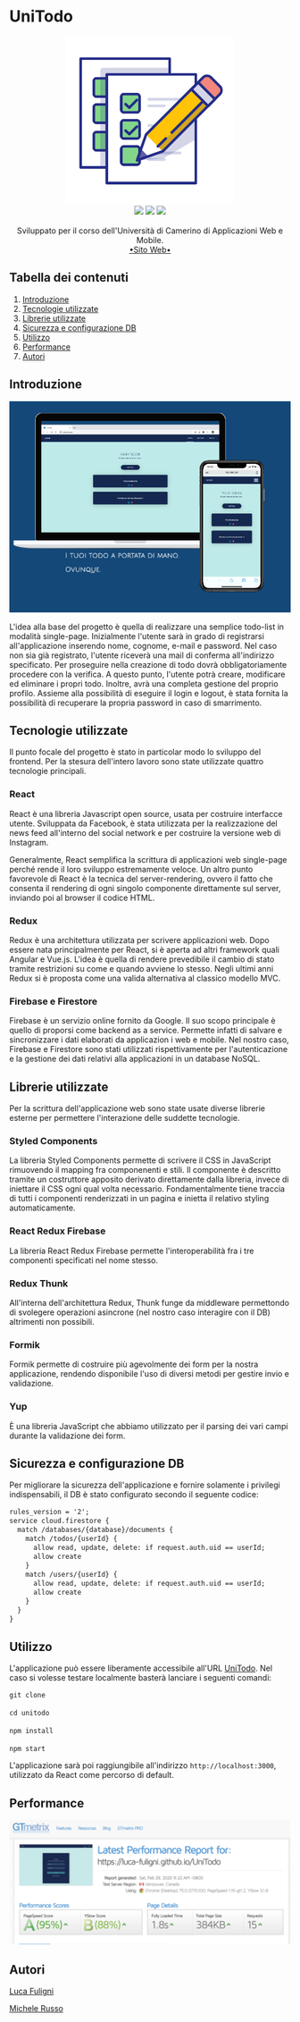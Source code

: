 # UniTodo 

<p align="center">
  <img width="300" height="300" src="./readme-images/unitodo.png">
  <br>
  <img src="https://forthebadge.com/images/badges/made-with-javascript.svg">
  <img src="https://forthebadge.com/images/badges/built-with-love.svg">
  <img src="https://forthebadge.com/images/badges/for-you.svg">
  <br>
  <br>
  Sviluppato per il corso dell'Università di Camerino di Applicazioni Web e Mobile.
  <br>
  <a href="https://luca-fuligni.github.io/UniTodo"> •Sito Web• </a>
  <br>
  
</p>

## Tabella dei contenuti
1. [Introduzione](#introduzione)
2. [Tecnologie utilizzate](#tecnologie-utilizzate)
3. [Librerie utilizzate](#librerie-utilizzate)
4. [Sicurezza e configurazione DB](#sicurezza-e-configurazione-db)
5. [Utilizzo](#utilizzo)
6. [Performance](#performance)
6. [Autori](#autori)

## Introduzione

![Il mockup dell'applicazione realizzata.](./readme-images/mockup.png)

L'idea alla base del progetto è quella di realizzare una semplice todo-list in modalità single-page. 
Inizialmente l'utente sarà in grado di registrarsi all'applicazione inserendo nome, cognome, e-mail e password. Nel caso non sia già registrato, l'utente riceverà una mail di conferma all'indirizzo specificato. Per proseguire nella creazione di todo dovrà obbligatoriamente procedere con la verifica.
A questo punto, l'utente potrà creare, modificare ed eliminare i propri todo. Inoltre, avrà una completa gestione del proprio profilo.
Assieme alla possibilità di eseguire il login e logout, è stata fornita la possibilità di recuperare la propria password in caso di smarrimento.

## Tecnologie utilizzate
Il punto focale del progetto è stato in particolar modo lo sviluppo del frontend. Per la stesura dell'intero lavoro sono state utilizzate quattro tecnologie principali.

### React
React è una libreria Javascript open source, usata per costruire interfacce utente. Sviluppata da Facebook, è stata utilizzata per la realizzazione del news feed all'interno del social network e per costruire la versione web di Instagram.

Generalmente, React semplifica la scrittura di applicazioni web single-page perché rende il loro sviluppo estremamente veloce.
Un altro punto favorevole di React è la tecnica del server-rendering, ovvero il fatto che consenta il rendering di ogni singolo componente direttamente sul server, inviando poi al browser il codice HTML.

### Redux
Redux è una architettura utilizzata per scrivere applicazioni web. Dopo essere nata principalmente per React, si è aperta ad altri framework quali Angular e Vue.js.
L'idea è quella di rendere prevedibile il cambio di stato tramite restrizioni su come e quando avviene lo stesso.
Negli ultimi anni Redux si è proposta come una valida alternativa al classico modello MVC.

### Firebase e Firestore
Firebase è un servizio online fornito da Google. Il suo scopo principale è quello di proporsi come backend as a service. Permette infatti di salvare e sincronizzare i dati elaborati da applicazion i web e mobile.
Nel nostro caso, Firebase e Firestore sono stati utilizzati rispettivamente per l'autenticazione e la gestione dei dati relativi alla applicazioni in un database NoSQL.

## Librerie utilizzate
Per la scrittura dell'applicazione web sono state usate diverse librerie esterne per permettere l'interazione delle suddette tecnologie.

### Styled Components
La libreria Styled Components permette di scrivere il CSS in JavaScript rimuovendo il mapping fra componenenti e stili. Il componente è descritto tramite un costruttore apposito derivato direttamente dalla libreria, invece di iniettare il CSS ogni qual volta necessario.
Fondamentalmente tiene traccia di tutti i componenti renderizzati in un pagina e inietta il relativo styling automaticamente.

### React Redux Firebase
La libreria React Redux Firebase permette l'interoperabilità fra i tre componenti specificati nel nome stesso.

### Redux Thunk
All'interna dell'architettura Redux, Thunk funge da middleware permettondo di svolegere operazioni asincrone (nel nostro caso interagire con il DB) altrimenti non possibili.

### Formik
Formik permette di costruire più agevolmente dei form per la nostra applicazione, rendendo disponibile l'uso di diversi metodi per gestire invio e validazione.

### Yup
È una libreria JavaScript che abbiamo utilizzato per il parsing dei vari campi durante la validazione dei form.

## Sicurezza e configurazione DB
Per migliorare la sicurezza dell'applicazione e fornire solamente i privilegi indispensabili, il DB è stato configurato secondo il seguente codice:
```
rules_version = '2';
service cloud.firestore {
  match /databases/{database}/documents {
    match /todos/{userId} {
      allow read, update, delete: if request.auth.uid == userId;
      allow create
    }
    match /users/{userId} {
      allow read, update, delete: if request.auth.uid == userId;
      allow create
    }
  }
}
```

## Utilizzo
L'applicazione può essere liberamente accessibile all'URL [UniTodo](http://luca-fuligni.github.io/UniTodo).
Nel caso si volesse testare localmente basterà lanciare i seguenti comandi:

```
git clone

cd unitodo

npm install

npm start
```

L'applicazione sarà poi raggiungibile all'indirizzo ```http://localhost:3000```, utilizzato da React come percorso di default.

## Performance

<p align="center">
  <img src="./readme-images/performance.png">
</p>


## Autori
[Luca Fuligni](https://github.com/luca-fuligni)

[Michele Russo](https://github.com/micrus)



